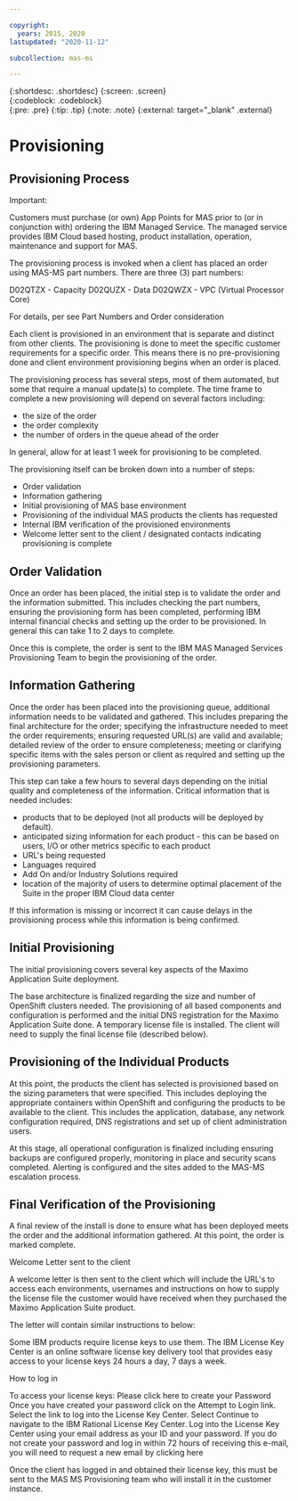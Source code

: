```yaml
---

copyright:
  years: 2015, 2020
lastupdated: "2020-11-12"

subcollection: mas-ms

---
```


{:shortdesc: .shortdesc}
{:screen: .screen}  
{:codeblock: .codeblock}  
{:pre: .pre}
{:tip: .tip}
{:note: .note}
{:external: target="_blank" .external}

# Provisioning

## Provisioning Process

Important:

Customers must purchase (or own) App Points for MAS prior to (or in conjunction with) ordering the IBM Managed Service. The managed service provides IBM Cloud based hosting, product installation, operation, maintenance and support for MAS.

The provisioning process is invoked when a client has placed an order using MAS-MS part numbers. There are three (3) part numbers:

D02QTZX - Capacity
D02QUZX  - Data
D02QWZX - VPC (Virtual Processor Core)

For details, per see Part Numbers and Order consideration

Each client is provisioned in an environment that is separate and distinct from other clients.  The provisioning is done to meet the specific customer requirements for a specific order.  This means there is no pre-provisioning done and client environment provisioning begins when an order is placed. 

The provisioning process has several steps, most of them automated, but some that require a manual update(s) to complete.  The time frame to complete a new provisioning will depend on several factors including:
 
- the size of the order
- the order complexity
- the number of orders in the queue ahead of the order

In general, allow for at least 1 week for provisioning to be completed.

The provisioning itself can be broken down into a number of steps:
 
- Order validation
- Information gathering
- Initial provisioning of MAS base environment
- Provisioning of the individual MAS products the clients has requested
- Internal IBM verification of the provisioned environments
- Welcome letter sent to the client / designated contacts indicating provisioning is complete

## Order Validation

Once an order has been placed, the initial step is to validate the order and the information submitted.  This includes checking the part numbers, ensuring the provisioning form has been completed, performing IBM internal financial checks and setting up the order to be provisioned.  In general this can take 1 to 2 days to complete.

Once this is complete, the order is sent to the IBM MAS Managed Services Provisioning Team to begin the provisioning of the order.

## Information Gathering

Once the order has been placed into the provisioning queue, additional information needs to be validated and gathered.  This includes preparing the final architecture for the order; specifying the infrastructure needed to meet the order requirements; ensuring requested URL(s) are valid and available; detailed review of the order to ensure completeness; meeting or clarifying specific items with the sales person or client as required and setting up the provisioning parameters.

This step can take a few hours to several days depending on the initial quality and completeness of the information.  Critical information that is needed includes:
 
- products that to be deployed (not all products will be deployed by default).
- anticipated sizing information for each product - this can be based on users, I/O or other metrics specific to each product
- URL's being requested
- Languages required
- Add On and/or Industry Solutions required
- location of the majority of users to determine optimal placement of the Suite in the proper IBM Cloud data center

If this information is missing or incorrect it can cause delays in the provisioning process while this information is being confirmed.

## Initial Provisioning

The initial provisioning covers several key aspects of the Maximo Application Suite deployment.

The base architecture is finalized regarding the size and number of OpenShift clusters needed.  The provisioning of all based components and configuration is performed and the initial DNS registration for the Maximo Application Suite done.  A temporary license file is installed.  The client will need to supply the final license file (described below).

## Provisioning of the Individual Products

At this point, the products the client has selected is provisioned based on the sizing parameters that were specified.  This includes deploying the appropriate containers within OpenShift and configuring the products to be available to the client.  This includes the application, database, any network configuration required, DNS registrations and set up of client administration users. 

At this stage, all operational configuration is finalized including ensuring backups are configured properly, monitoring in place and security scans completed.  Alerting is configured and the sites added to the MAS-MS escalation process.

## Final Verification of the Provisioning

A final review of the install is done to ensure what has been deployed meets the order and the additional information gathered.  At this point, the order is marked complete.

Welcome Letter sent to the client

A welcome letter is then sent to the client which will include the URL's to access each environments, usernames and instructions on how to supply the license file the customer would have received when they purchased the Maximo Application Suite product.

The letter will contain similar instructions to below:

Some IBM products require license keys to use them. The IBM License Key Center is an online software license key delivery tool that provides easy access to your license keys 24 hours a day, 7 days a week. 

How to log in

To access your license keys:
Please click here to create your Password
Once you have created your password click on the Attempt to Login link.
Select the link to log into the License Key Center.
Select Continue to navigate to the IBM Rational License Key Center.
Log into the License Key Center using your email address as your ID and your password.
If you do not create your password and log in within 72 hours of receiving this e-mail, you will need to request a new email by clicking  here

Once the client has logged in and obtained their license key, this must be sent to the MAS MS Provisioning team who will install it in the customer instance.